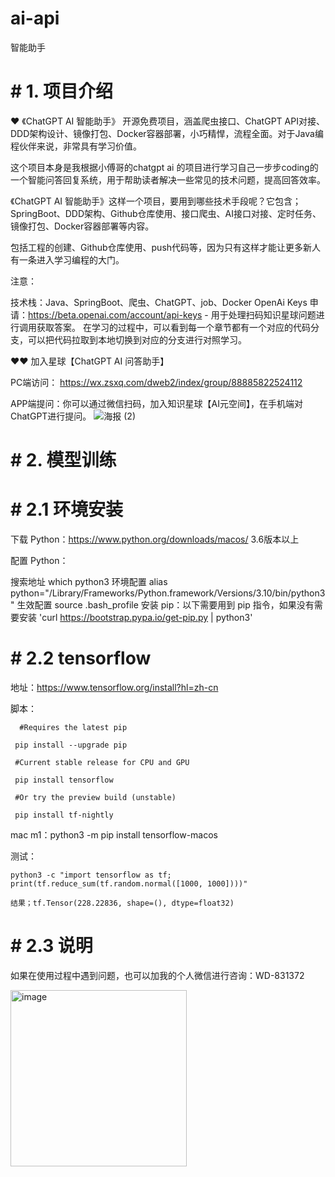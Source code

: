 # ai-api
智能助手

# # 1. 项目介绍
❤️ 《ChatGPT AI 智能助手》 开源免费项目，涵盖爬虫接口、ChatGPT API对接、DDD架构设计、镜像打包、Docker容器部署，小巧精悍，流程全面。对于Java编程伙伴来说，非常具有学习价值。

 这个项目本身是我根据小傅哥的chatgpt ai 的项目进行学习自己一步步coding的一个智能问答回复系统，用于帮助读者解决一些常见的技术问题，提高回答效率。

《ChatGPT AI 智能助手》这样一个项目，要用到哪些技术手段呢？它包含；SpringBoot、DDD架构、Github仓库使用、接口爬虫、AI接口对接、定时任务、镜像打包、Docker容器部署等内容。

 
包括工程的创建、Github仓库使用、push代码等，因为只有这样才能让更多新人有一条进入学习编程的大门。

注意：

技术栈：Java、SpringBoot、爬虫、ChatGPT、job、Docker
OpenAi Keys 申请：https://beta.openai.com/account/api-keys - 用于处理扫码知识星球问题进行调用获取答案。
在学习的过程中，可以看到每一个章节都有一个对应的代码分支，可以把代码拉取到本地切换到对应的分支进行对照学习。

 ❤️❤️  加入星球【ChatGPT AI 问答助手】
 
PC端访问： https://wx.zsxq.com/dweb2/index/group/88885822524112

APP端提问：你可以通过微信扫码，加入知识星球【AI元空间】，在手机端对ChatGPT进行提问。
![海报 (2)](https://user-images.githubusercontent.com/19941718/229061163-fa0fe4ff-894f-44b9-9c12-b0f7941f27ff.png)
 




# # 2. 模型训练
  # #  2.1 环境安装
下载 Python：https://www.python.org/downloads/macos/ 3.6版本以上

配置 Python：

搜索地址 which python3
环境配置 alias python="/Library/Frameworks/Python.framework/Versions/3.10/bin/python3"
生效配置 source .bash_profile
安装 pip：以下需要用到 pip 指令，如果没有需要安装 'curl https://bootstrap.pypa.io/get-pip.py | python3'

# #  2.2 tensorflow
地址：https://www.tensorflow.org/install?hl=zh-cn

脚本：
```
  #Requires the latest pip
  
 pip install --upgrade pip

 #Current stable release for CPU and GPU
 
 pip install tensorflow

 #Or try the preview build (unstable)
 
 pip install tf-nightly
```
mac m1：python3 -m pip install tensorflow-macos

测试：
```
python3 -c "import tensorflow as tf; print(tf.reduce_sum(tf.random.normal([1000, 1000])))"

结果；tf.Tensor(228.22836, shape=(), dtype=float32)
```
# #  2.3 说明
如果在使用过程中遇到问题，也可以加我的个人微信进行咨询：WD-831372

 <img width="282" alt="image" src="https://user-images.githubusercontent.com/19941718/229450528-7ca895ec-9604-41b0-ba6d-2c73c4907206.png">



